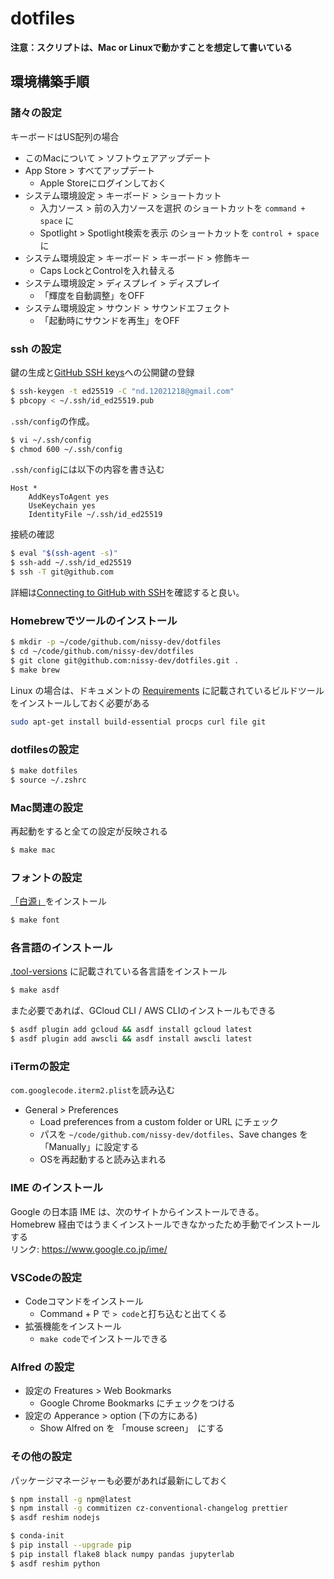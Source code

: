 # dotfiles

**注意：スクリプトは、Mac or Linuxで動かすことを想定して書いている**

## 環境構築手順

### 諸々の設定

キーボードはUS配列の場合

- このMacについて > ソフトウェアアップデート
- App Store > すべてアップデート
  - Apple Storeにログインしておく
- システム環境設定 > キーボード > ショートカット
  - 入力ソース > 前の入力ソースを選択 のショートカットを `command + space` に
  - Spotlight > Spotlight検索を表示 のショートカットを `control + space` に
- システム環境設定 > キーボード > キーボード > 修飾キー
  - Caps LockとControlを入れ替える
- システム環境設定 > ディスプレイ > ディスプレイ
  - 「輝度を自動調整」をOFF
- システム環境設定 > サウンド > サウンドエフェクト
  - 「起動時にサウンドを再生」をOFF

### ssh の設定

鍵の生成と[GitHub SSH keys](https://github.com/settings/keys)への公開鍵の登録

```sh
$ ssh-keygen -t ed25519 -C "nd.12021218@gmail.com"
$ pbcopy < ~/.ssh/id_ed25519.pub
```

`.ssh/config`の作成。

```sh
$ vi ~/.ssh/config
$ chmod 600 ~/.ssh/config
```

`.ssh/config`には以下の内容を書き込む

```
Host *
    AddKeysToAgent yes
    UseKeychain yes
    IdentityFile ~/.ssh/id_ed25519
```

接続の確認

```sh
$ eval "$(ssh-agent -s)"
$ ssh-add ~/.ssh/id_ed25519
$ ssh -T git@github.com
```

詳細は[Connecting to GitHub with SSH](https://docs.github.com/en/github/authenticating-to-github/connecting-to-github-with-ssh)を確認すると良い。

### Homebrewでツールのインストール

```sh
$ mkdir -p ~/code/github.com/nissy-dev/dotfiles
$ cd ~/code/github.com/nissy-dev/dotfiles 
$ git clone git@github.com:nissy-dev/dotfiles.git .
$ make brew
```

Linux の場合は、ドキュメントの [Requirements](https://docs.brew.sh/Homebrew-on-Linux#requirements) に記載されているビルドツールをインストールしておく必要がある

```bash
sudo apt-get install build-essential procps curl file git
```

### dotfilesの設定

```sh
$ make dotfiles
$ source ~/.zshrc
```

### Mac関連の設定

再起動をすると全ての設定が反映される

```sh
$ make mac
```

### フォントの設定

[「白源」](https://github.com/yuru7/HackGen)をインストール

```sh
$ make font
```

### 各言語のインストール

[.tool-versions](https://github.com/nissy-dev/dotfiles/blob/master/asdf/.tool-versions) に記載されている各言語をインストール

```sh
$ make asdf
```

また必要であれば、GCloud CLI / AWS CLIのインストールもできる

```sh
$ asdf plugin add gcloud && asdf install gcloud latest
$ asdf plugin add awscli && asdf install awscli latest
```

### iTermの設定

`com.googlecode.iterm2.plist`を読み込む

- General > Preferences
  - Load preferences from a custom folder or URL にチェック
  - パスを `~/code/github.com/nissy-dev/dotfiles`、Save changes を 「Manually」に設定する
  - OSを再起動すると読み込まれる

### IME のインストール

Google の日本語 IME は、次のサイトからインストールできる。  
Homebrew 経由ではうまくインストールできなかったため手動でインストールする  
リンク: https://www.google.co.jp/ime/

### VSCodeの設定

- Codeコマンドをインストール
  - Command + P で `> code`と打ち込むと出てくる
- 拡張機能をインストール
  - `make code`でインストールできる
  
### Alfred の設定

- 設定の Freatures > Web Bookmarks
  - Google Chrome Bookmarks にチェックをつける
- 設定の Apperance > option (下の方にある)
  - Show Alfred on を 「mouse screen」　にする

### その他の設定

パッケージマネージャーも必要があれば最新にしておく

```sh
$ npm install -g npm@latest
$ npm install -g commitizen cz-conventional-changelog prettier
$ asdf reshim nodejs
```

```sh
$ conda-init
$ pip install --upgrade pip
$ pip install flake8 black numpy pandas jupyterlab
$ asdf reshim python
```
